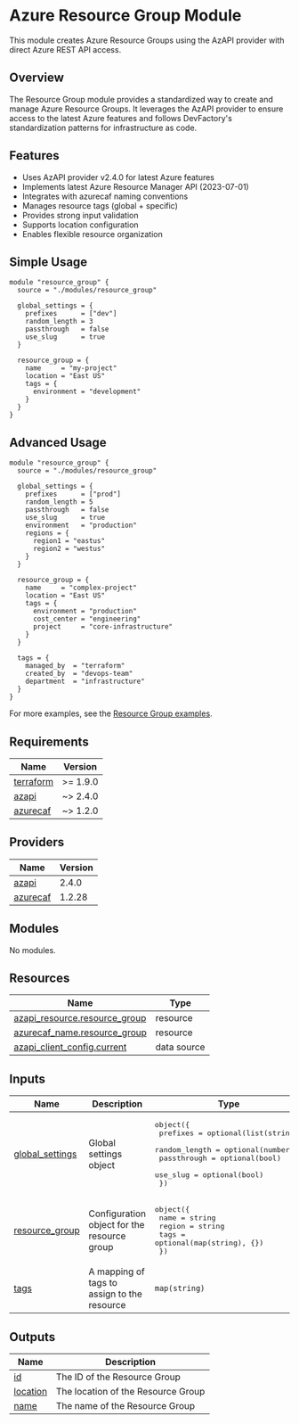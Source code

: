 # Azure Resource Group Module

This module creates Azure Resource Groups using the AzAPI provider with direct Azure REST API access.

## Overview

The Resource Group module provides a standardized way to create and manage Azure Resource Groups. It leverages the AzAPI provider to ensure access to the latest Azure features and follows DevFactory's standardization patterns for infrastructure as code.

## Features

- Uses AzAPI provider v2.4.0 for latest Azure features
- Implements latest Azure Resource Manager API (2023-07-01)
- Integrates with azurecaf naming conventions
- Manages resource tags (global + specific)
- Provides strong input validation
- Supports location configuration
- Enables flexible resource organization

## Simple Usage

```hcl
module "resource_group" {
  source = "./modules/resource_group"

  global_settings = {
    prefixes      = ["dev"]
    random_length = 3
    passthrough   = false
    use_slug      = true
  }

  resource_group = {
    name     = "my-project"
    location = "East US"
    tags = {
      environment = "development"
    }
  }
}
```

## Advanced Usage

```hcl
module "resource_group" {
  source = "./modules/resource_group"

  global_settings = {
    prefixes      = ["prod"]
    random_length = 5
    passthrough   = false
    use_slug      = true
    environment   = "production"
    regions = {
      region1 = "eastus"
      region2 = "westus"
    }
  }

  resource_group = {
    name     = "complex-project"
    location = "East US"
    tags = {
      environment = "production"
      cost_center = "engineering"
      project     = "core-infrastructure"
    }
  }

  tags = {
    managed_by  = "terraform"
    created_by  = "devops-team"
    department  = "infrastructure"
  }
}
```

For more examples, see the [Resource Group examples](../../../examples/resource_group/).

<!-- BEGIN_TF_DOCS -->
## Requirements

| Name | Version |
|------|---------|
| <a name="requirement_terraform"></a> [terraform](#requirement\_terraform) | >= 1.9.0 |
| <a name="requirement_azapi"></a> [azapi](#requirement\_azapi) | ~> 2.4.0 |
| <a name="requirement_azurecaf"></a> [azurecaf](#requirement\_azurecaf) | ~> 1.2.0 |

## Providers

| Name | Version |
|------|---------|
| <a name="provider_azapi"></a> [azapi](#provider\_azapi) | 2.4.0 |
| <a name="provider_azurecaf"></a> [azurecaf](#provider\_azurecaf) | 1.2.28 |

## Modules

No modules.

## Resources

| Name | Type |
|------|------|
| [azapi_resource.resource_group](https://registry.terraform.io/providers/Azure/azapi/latest/docs/resources/resource) | resource |
| [azurecaf_name.resource_group](https://registry.terraform.io/providers/aztfmod/azurecaf/latest/docs/resources/name) | resource |
| [azapi_client_config.current](https://registry.terraform.io/providers/Azure/azapi/latest/docs/data-sources/client_config) | data source |

## Inputs

| Name | Description | Type | Default | Required |
|------|-------------|------|---------|:--------:|
| <a name="input_global_settings"></a> [global\_settings](#input\_global\_settings) | Global settings object | <pre>object({<br/>    prefixes      = optional(list(string))<br/>    random_length = optional(number)<br/>    passthrough   = optional(bool)<br/>    use_slug      = optional(bool)<br/>  })</pre> | n/a | yes |
| <a name="input_resource_group"></a> [resource\_group](#input\_resource\_group) | Configuration object for the resource group | <pre>object({<br/>    name   = string<br/>    region = string<br/>    tags   = optional(map(string), {})<br/>  })</pre> | n/a | yes |
| <a name="input_tags"></a> [tags](#input\_tags) | A mapping of tags to assign to the resource | `map(string)` | `{}` | no |

## Outputs

| Name | Description |
|------|-------------|
| <a name="output_id"></a> [id](#output\_id) | The ID of the Resource Group |
| <a name="output_location"></a> [location](#output\_location) | The location of the Resource Group |
| <a name="output_name"></a> [name](#output\_name) | The name of the Resource Group |
<!-- END_TF_DOCS -->

